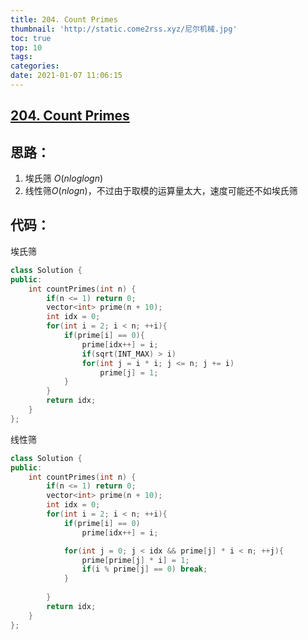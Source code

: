 ```yaml
---
title: 204. Count Primes
thumbnail: 'http://static.come2rss.xyz/尼尔机械.jpg'
toc: true
top: 10
tags:
categories:
date: 2021-01-07 11:06:15
---
```





## [204. Count Primes](https://leetcode-cn.com/problems/count-primes/)

## 思路：

1. 埃氏筛 $O(nloglogn)$
2. 线性筛$O(nlogn)$，不过由于取模的运算量太大，速度可能还不如埃氏筛

<!-- more -->

## 代码：

埃氏筛

```c++
class Solution {
public:
    int countPrimes(int n) {
        if(n <= 1) return 0;
        vector<int> prime(n + 10);
        int idx = 0;        
        for(int i = 2; i < n; ++i){
            if(prime[i] == 0){
                prime[idx++] = i;
                if(sqrt(INT_MAX) > i)
                for(int j = i * i; j <= n; j += i)
                    prime[j] = 1;
            }
        }
        return idx;
    }
};
```

线性筛

```c++
class Solution {
public:
    int countPrimes(int n) {
        if(n <= 1) return 0;
        vector<int> prime(n + 10);
        int idx = 0;        
        for(int i = 2; i < n; ++i){
            if(prime[i] == 0)
                prime[idx++] = i;

            for(int j = 0; j < idx && prime[j] * i < n; ++j){
                prime[prime[j] * i] = 1;
                if(i % prime[j] == 0) break;
            }
            
        }
        return idx;
    }
};
```

